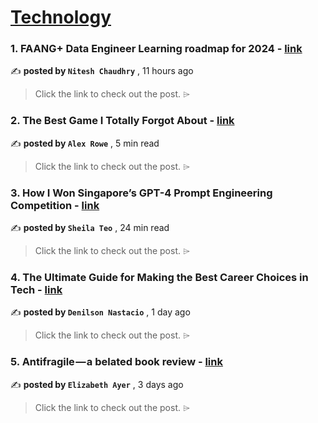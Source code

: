 
<h1><a href=https://medium.com/tag/technology/recommended target="_blank" rel="noopener noreferrer">Technology</a></h1>
<h3>1. FAANG+ Data Engineer Learning roadmap for 2024 - <a href=https://medium.com/@niteshx2/faang-data-engineer-learning-roadmap-for-2024-199b1c831bca?source=tag_recommended_feed---------0-84----------technology----------76918427_fdcb_4e6f_b5b5_b77c3ecc00c7------- target="_blank" rel="noopener noreferrer">link</a></h3>

✍️ **posted by `Nitesh Chaudhry`** <date> , 11 hours ago</date>

<blockquote>Click the link to check out the post. ⌲</blockquote>

<h3>2. The Best Game I Totally Forgot About - <a href=https://medium.com/@xander51/the-best-game-i-totally-forgot-about-7ddffb90e390?source=tag_recommended_feed---------1-107----------technology----------76918427_fdcb_4e6f_b5b5_b77c3ecc00c7------- target="_blank" rel="noopener noreferrer">link</a></h3>

✍️ **posted by `Alex Rowe`** <date> , 5 min read</date>

<blockquote>Click the link to check out the post. ⌲</blockquote>

<h3>3. How I Won Singapore’s GPT-4 Prompt Engineering Competition - <a href=https://medium.com/towards-data-science/how-i-won-singapores-gpt-4-prompt-engineering-competition-34c195a93d41?source=tag_recommended_feed---------2-85----------technology----------76918427_fdcb_4e6f_b5b5_b77c3ecc00c7------- target="_blank" rel="noopener noreferrer">link</a></h3>

✍️ **posted by `Sheila Teo`** <date> , 24 min read</date>

<blockquote>Click the link to check out the post. ⌲</blockquote>

<h3>4. The Ultimate Guide for Making the Best Career Choices in Tech - <a href=https://medium.com/@dnastacio/hierarchy-of-career-priorities-c18768d32598?source=tag_recommended_feed---------3-84----------technology----------76918427_fdcb_4e6f_b5b5_b77c3ecc00c7------- target="_blank" rel="noopener noreferrer">link</a></h3>

✍️ **posted by `Denilson Nastacio`** <date> , 1 day ago</date>

<blockquote>Click the link to check out the post. ⌲</blockquote>

<h3>5. Antifragile — a belated book review - <a href=https://medium.com/@ElizAyer/antifragile-a-belated-book-review-b2f49ad238d4?source=tag_recommended_feed---------4-107----------technology----------76918427_fdcb_4e6f_b5b5_b77c3ecc00c7------- target="_blank" rel="noopener noreferrer">link</a></h3>

✍️ **posted by `Elizabeth Ayer`** <date> , 3 days ago</date>

<blockquote>Click the link to check out the post. ⌲</blockquote>

